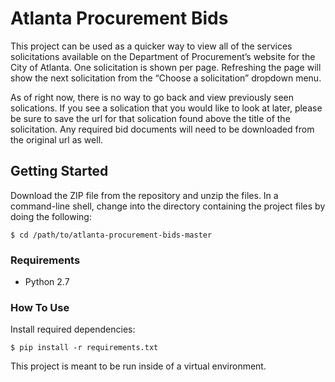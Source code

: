 # Atlanta Procurement Bids

This project can be used as a quicker way to view all of the services solicitations available on the Department of Procurement’s website for the City of Atlanta. One solicitation is shown per page. Refreshing the page will show the next solicitation from the “Choose a solicitation” dropdown menu.

As of right now, there is no way to go back and view previously seen solications. If you see a solication that you would like to look at later, please be sure to save the url for that solication found above the title of the solicitation. Any required bid documents will need to be downloaded from the original url as well.


## Getting Started

Download the ZIP file from the repository and unzip the files. In a command-line shell, change into the directory containing the project files by doing the following:

```
$ cd /path/to/atlanta-procurement-bids-master
```

### Requirements

* Python 2.7

### How To Use
Install required dependencies:
```
$ pip install -r requirements.txt
```

This project is meant to be run inside of a virtual environment.





